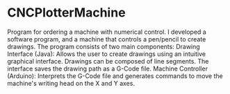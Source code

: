 # CNCPlotterMachine
Program for ordering a machine with numerical control.
I developed a software program, and a machine
that controls a pen/pencil to create drawings. The program consists of two main
components:
Drawing Interface (Java): Allows the user to create drawings using an intuitive
graphical interface. Drawings can be composed of line segments. The
interface saves the drawing path as a G-Code file.
Machine Controller (Arduino): Interprets the G-Code file and generates
commands to move the machine's writing head on the X and Y axes.
    
